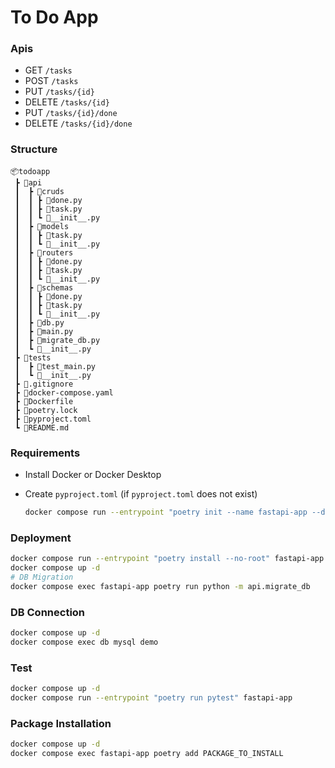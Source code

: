 # To Do App

### Apis
- GET `/tasks`
- POST `/tasks`
- PUT `/tasks/{id}`
- DELETE `/tasks/{id}`
- PUT `/tasks/{id}/done`
- DELETE `/tasks/{id}/done`

### Structure
```
📦todoapp
 ┣ 📂api
 ┃  ┣ 📂cruds
 ┃  ┃ ┣ 📜done.py
 ┃  ┃ ┣ 📜task.py
 ┃  ┃ ┗ 📜__init__.py
 ┃  ┣ 📂models
 ┃  ┃ ┣ 📜task.py
 ┃  ┃ ┗ 📜__init__.py
 ┃  ┣ 📂routers
 ┃  ┃ ┣ 📜done.py
 ┃  ┃ ┣ 📜task.py
 ┃  ┃ ┗ 📜__init__.py
 ┃  ┣ 📂schemas
 ┃  ┃ ┣ 📜done.py
 ┃  ┃ ┣ 📜task.py
 ┃  ┃ ┗ 📜__init__.py
 ┃  ┣ 📜db.py
 ┃  ┣ 📜main.py
 ┃  ┣ 📜migrate_db.py
 ┃  ┗ 📜__init__.py
 ┣ 📂tests
 ┃  ┣ 📜test_main.py
 ┃  ┗ 📜__init__.py
 ┣ 📜.gitignore
 ┣ 📜docker-compose.yaml
 ┣ 📜Dockerfile
 ┣ 📜poetry.lock
 ┣ 📜pyproject.toml
 ┗ 📜README.md
```

### Requirements
- Install Docker or Docker Desktop
- Create `pyproject.toml` (if `pyproject.toml` does not exist)

  ```bash
  docker compose run --entrypoint "poetry init --name fastapi-app --dependency fastapi --dependency uvicorn[standard]" fastapi-app
  ```

### Deployment
```bash
docker compose run --entrypoint "poetry install --no-root" fastapi-app
docker compose up -d
# DB Migration
docker compose exec fastapi-app poetry run python -m api.migrate_db
```

### DB Connection
```bash
docker compose up -d
docker compose exec db mysql demo
```

### Test
```bash
docker compose up -d
docker compose run --entrypoint "poetry run pytest" fastapi-app
```

### Package Installation
```bash
docker compose up -d
docker compose exec fastapi-app poetry add PACKAGE_TO_INSTALL
```

